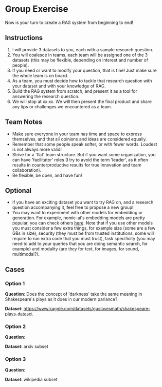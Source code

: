 # Group Exercise

Now is your turn to create a RAG system from beginning to end!

## Instructions

1. I will provide 3 datasets to you, each with a sample research question.
2. You will coalesce in teams, each team will be assigned one of the 3 datasets (this may be flexible, depending on interest and number of people).
3. If you need or want to modify your question, that is fine! Just make sure the whole team is on board.
4. As a team, you must decide how to tackle that research question with your dataset and with your knowledge of RAG.
5. Build the RAG system from scratch, and present it as a tool for answering the research question.
6. We will stop at xx:xx. We will then present the final product and share any tips or challenges we encountered as a team.

## Team Notes
- Make sure everyone in your team has time and space to express themselves, and that all opinions and ideas are considered equally.
- Remember that some people speak softer, or with fewer words. Loudest is not always more valid!
- Strive for a 'flat' team structure. But if you want some organization, you can have 'facilitator' roles (I try to avoid the term 'leader', as it often results in counterproductive results for true innovation and team collaboration).
- Be flexible, be open, and have fun!

## Optional
- If you have an exciting dataset you want to try RAG on, and a research question accompanying it, feel free to propose a new group!
- You may want to experiment with other models for embedding or generation. For example, nomic-ai's embedding models are pretty popular, you can check others [here](https://huggingface.co/spaces/mteb/leaderboard). Note that if you use other models you must consider a few extra things, for example size (some are a few GBs in size), security (they must be from trusted institutions, some will require to run extra code that you must trust), task specificity (you may need to add to your queries that you are doing semantic search, for example) and modality (are they for text, for images, for sound, multimodal?).

## Cases

### Option 1

**Question**: Does the concept of 'darkness' take the same meaning in Shakespeare's plays as it does in our modern parlance?

**Dataset**:
https://www.kaggle.com/datasets/guslovesmath/shakespeare-plays-dataset

### Option 2

**Question**: 

**Dataset**: arxiv subset

### Option 3

**Question**: 

**Dataset**: wikipedia subset
